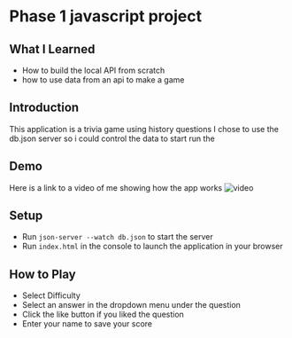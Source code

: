 # Phase 1 javascript project
## What I Learned
- How to build the local API from scratch
- how to use data from an api to make a game

## Introduction
This application is a trivia game using history questions
I chose to use the db.json server so i could control the data 
to start run the 

## Demo

Here is a link to a video of me showing how the app works 
![video](https://youtu.be/Xq4s-xfoQBY)

## Setup
- Run `json-server --watch db.json` to start the server
- Run `index.html` in the console to launch the application in your browser

## How to Play
- Select Difficulty 
- Select an answer in the dropdown menu under the question
- Click the like button if you liked the question  
- Enter your name to save your score

           
